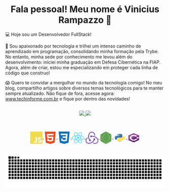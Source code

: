 <h1 align="center"> Fala pessoal! Meu nome é Vinicius Rampazzo 👋 </h1>

💻 Hoje sou um Desenvolvedor FullStack!
  
🔐 Sou apaixonado por tecnologia e trilhei um intenso caminho de aprendizado em programação, consolidando minha formação pela Trybe. No entanto, minha sede por conhecimento me levou além do desenvolvimento: iniciei minha graduação em Defesa Cibernética na FIAP. Agora, além de criar, estou me especializando em proteger cada linha de código que construo!
  
:scream: Quero te convidar a mergulhar no mundo da tecnologia comigo! No meu blog, compartilho artigos sobre diversos temas tecnológicos para te manter sempre atualizado. Não fique de fora, acesse agora: www.techinforme.com.br e fique por dentro das novidades!

##

<div align="center">
  <a href="https://github.com/Vinicius-Rampazzo">
  <img height="180em" src="https://github-readme-stats.vercel.app/api?username=Vinicius-Rampazzo&show_icons=true&theme=dark&include_all_commits=true&count_private=true"/>
  <img height="180em" src="https://github-readme-stats.vercel.app/api/top-langs/?username=Vinicius-Rampazzo&layout=compact&langs_count=8&theme=dark"/>
</div>
  
##
  
<div style="display: inline_block" align="center"><br>
  <code><img align="center" alt="Logo-Js" height="40" width="40" src="https://raw.githubusercontent.com/devicons/devicon/master/icons/javascript/javascript-plain.svg"></code>
  <code><img align="center" alt="Logo-HTML" height="40" width="40" src="https://raw.githubusercontent.com/devicons/devicon/master/icons/html5/html5-plain.svg"></code>
  <code><img align="center" alt="Logo-CSS" height="40" width="40" src="https://raw.githubusercontent.com/devicons/devicon/master/icons/css3/css3-plain.svg"></code>
  <code><img align="center" alt="Logo-React" height="40" width="40" src="https://raw.githubusercontent.com/devicons/devicon/master/icons/react/react-original.svg"></code>
  <code><img align="center" alt="Logo-Redux" height="40" width="40" src="https://raw.githubusercontent.com/devicons/devicon/master/icons/redux/redux-original.svg"></code>
  <code><img align="center" alt="Logo-NodeJS" height="40" width="40" src="https://raw.githubusercontent.com/devicons/devicon/master/icons/nodejs/nodejs-plain.svg"></code>
  <code><img align="center" alt="logo-Python" height="30" width="40" src="https://raw.githubusercontent.com/devicons/devicon/master/icons/python/python-original.svg"></code>
  <code><img align="center" alt="logo-Csharp" height="30" width="40" src="https://raw.githubusercontent.com/devicons/devicon/master/icons/csharp/csharp-original.svg"></code>
</div>

##
  
<picture align="center">
  <source media="(prefers-color-scheme: dark)" srcset="https://raw.githubusercontent.com/Vinicius-Rampazzo/Vinicius-Rampazzo/output/github-contribution-grid-snake-dark.svg">
  <source media="(prefers-color-scheme: light)" srcset="https://raw.githubusercontent.com/Vinicius-Rampazzo/Vinicius-Rampazzo/output/github-contribution-grid-snake-dark.svg">
  <img align="center" alt="github contribution grid snake animation" src="https://raw.githubusercontent.com/Vinicius-Rampazzo/Vinicius-Rampazzo/output/github-contribution-grid-snake.svg">
</picture>

